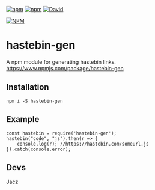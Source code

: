 [![npm](https://img.shields.io/npm/v/npm.svg)](https://www.npmjs.com/package/hastebin-gen)
[![npm](https://img.shields.io/npm/dt/hastebin-gen.svg?maxAge=3600)](https://www.npmjs.com/package/hastebin-gen)
[![David](https://david-dm.org/MrJacz/hastebin-gen.svg)](https://david-dm.org/guscaplan/hastebin-gen)

[![NPM](https://nodei.co/npm/hastebin-gen.png?downloads=true&downloadRank=true&stars=true)](https://nodei.co/npm/hastebin-gen/)


# hastebin-gen
A npm module for generating hastebin links. 
https://www.npmjs.com/package/hastebin-gen

## Installation
```npm i -S hastebin-gen```

## Example
```
const hastebin = require('hastebin-gen');
hastebin("code", "js").then(r => {
    console.log(r); //https://hastebin.com/someurl.js
}).catch(console.error);
```

## Devs
Jacz 
